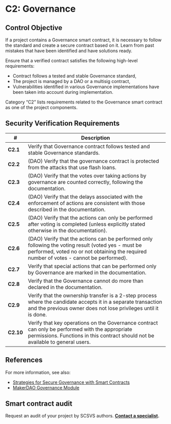 # C2: Governance

## Control Objective

If a project contains a Governance smart contract, it is necessary to follow the standard and create a secure contract based on it. Learn from past mistakes that have been identified and have solutions ready.

Ensure that a verified contract satisfies the following high-level requirements:
* Contract follows a tested and stable Governance standard,
* The project is managed by a DAO or a multisig contract,
* Vulnerabilities identified in various Governance implementations have been taken into account during implementation.

Category “C2” lists requirements related to the Governance smart contract as one of the project components.

## Security Verification Requirements

| # | Description |
| --- | --- |
| **C2.1** | Verify that Governance contract follows tested and stable Governance standards. |
| **C2.2** | (DAO) Verify that the governance contract is protected from the attacks that use flash loans. |
| **C2.3** | (DAO) Verify that the votes over taking actions by governance are counted correctly, following the documentation.  |
| **C2.4** | (DAO) Verify that the delays associated with the enforcement of actions are consistent with those described in the documentation. |
| **C2.5** | (DAO) Verify that the actions can only be performed after voting is completed (unless explicitly stated otherwise in the documentation).
| **C2.6** | (DAO) Verify that the actions can be performed only following the voting result (voted yes - must be performed, voted no or not obtaining the required number of votes - cannot be performed).
| **C2.7** | Verify that special actions that can be performed only by Governance are marked in the documentation. |
| **C2.8** | Verify that the Governance cannot do more than declared in the documentation. |
| **C2.9** | Verify that the ownership transfer is a 2-step process where the candidate accepts it in a separate transaction and the previous owner does not lose privileges until it is done. |
| **C2.10** | Verify that key operations on the Governance contract can only be performed with the appropriate permissions. Functions in this contract should not be available to general users.|

## References

For more information, see also:

* [Strategies for Secure Governance with Smart Contracts](https://www.youtube.com/watch?v=GbDAmMdmh8Q)
* [MakerDAO Governance Module](https://docs.makerdao.com/smart-contract-modules/governance-module)

## Smart contract audit

Request an audit of your project by SCSVS authors.
**[Contact a specialist](https://composable-security.com/contact/).**
